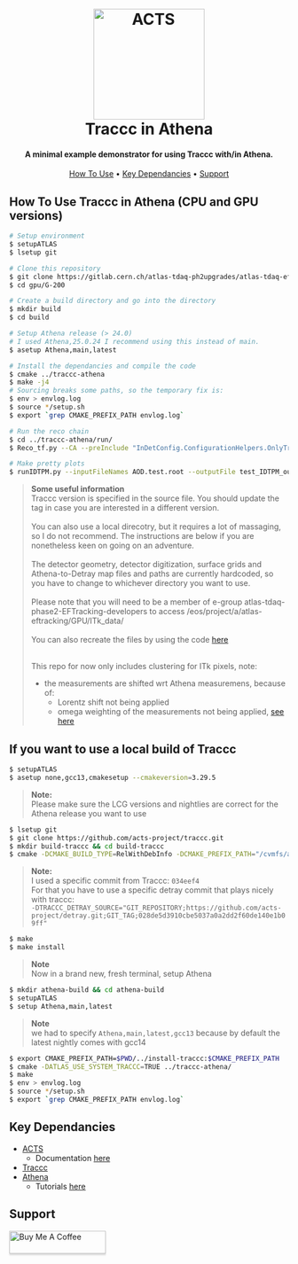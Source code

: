 <h1 align="center">
  <br>
  <a href="https://acts.readthedocs.io/en/latest/"><img src="https://avatars.githubusercontent.com/u/48513465?s=200&v=4" alt="ACTS" width="200"></a>
  <br>
  Traccc in Athena
  <br>
</h1>

<h4 align="center">A minimal example demonstrator for using Traccc with/in Athena.</h4>

<p align="center">
  <a href="#how-to-use">How To Use</a> •
  <a href="#download">Key Dependancies</a> •
  <a href="#license">Support</a>
</p>

## How To Use Traccc in Athena (CPU and GPU versions)

```bash
# Setup environment
$ setupATLAS
$ lsetup git

# Clone this repository
$ git clone https://gitlab.cern.ch/atlas-tdaq-ph2upgrades/atlas-tdaq-eftracking/traccc-integration/gpu
$ cd gpu/G-200

# Create a build directory and go into the directory
$ mkdir build
$ cd build

# Setup Athena release (> 24.0)
# I used Athena,25.0.24 I recommend using this instead of main.
$ asetup Athena,main,latest

# Install the dependancies and compile the code
$ cmake ../traccc-athena
$ make -j4
# Sourcing breaks some paths, so the temporary fix is:
$ env > envlog.log
$ source */setup.sh
$ export `grep CMAKE_PREFIX_PATH envlog.log`

# Run the reco chain
$ cd ../traccc-athena/run/
$ Reco_tf.py --CA --preInclude "InDetConfig.ConfigurationHelpers.OnlyTrackingPreInclude" --inputRDOFile '/cvmfs/atlas-nightlies.cern.ch/repo/data/data-art/PhaseIIUpgrade/RDO/ATLAS-P2-RUN4-01-01-00/mc21_14TeV.601229.PhPy8EG_A14_ttbar_hdamp258p75_SingleLep.recon.RDO.e8481_s4038_r14365/RDO.32520484._000001.pool.root.1' --outputAODFile AOD.test.root --steering doRAWtoALL  --postInclude "EFTracking.TrackingAlgConfig.TrackingAlgCfg" --maxEvents 1

# Make pretty plots
$ runIDTPM.py --inputFileNames AOD.test.root --outputFile test_IDTPM_output --trkAnaCfgFile ./EFTracking_TrkAnaConfig.json

```

> **Some useful information** <br>
> Traccc version is specified in the source file. You should update the tag in case you are interested in a different version. <br> <br>
> You can also use a local direcotry, but it requires a lot of massaging, so I do not recommend. The instructions are below if you are nonetheless keen on going on an adventure.<br> <br>
> The detector geometry, detector digitization, surface grids and Athena-to-Detray map files and paths are currently hardcoded, so you have to change to whichever directory you want to use. <br> <br>
> Please note that you will need to be a member of e-group atlas-tdaq-phase2-EFTracking-developers to access /eos/project/a/atlas-eftracking/GPU/ITk_data/ <br> <br>
> You can also recreate the files by using the code [here](https://gitlab.cern.ch/atlas-tdaq-ph2upgrades/atlas-tdaq-eftracking/traccc-integration/Common/-/tree/main/GeoModelToDetrayConversions?ref_type=heads)<br> <br>
>
>
> This repo for now only includes clustering for ITk pixels, note: <br>
> * the measurements are shifted wrt Athena measuremens, because of: <br>
>   * Lorentz shift not being applied
>   * omega weighting of the measurements not being applied, [see here](https://gitlab.cern.ch/nribaric/athena/-/blob/master/InnerDetector/InDetRecTools/SiClusterizationTool/src/ClusterMakerTool.cxx#L289)

## If you want to use a local build of Traccc

```bash
$ setupATLAS
$ asetup none,gcc13,cmakesetup --cmakeversion=3.29.5
```
> **Note:** <br> 
> Please make sure the LCG versions and nightlies are correct for the Athena release you want to use
```bash
$ lsetup git
$ git clone https://github.com/acts-project/traccc.git
$ mkdir build-traccc && cd build-traccc
$ cmake -DCMAKE_BUILD_TYPE=RelWithDebInfo -DCMAKE_PREFIX_PATH="/cvmfs/atlas-nightlies.cern.ch/repo/sw/main_Athena_x86_64-el9-gcc13-opt/2024-11-12T2101/AthenaExternals/25.0.22/InstallArea/x86_64-el9-gcc13-opt;/cvmfs/sft.cern.ch/lcg/views/LCG_106a_ATLAS_3/x86_64-el9-gcc13-opt"    -DTRACCC_BUILD_CUDA=TRUE -DTRACCC_USE_SYSTEM_TBB=TRUE -DTRACCC_USE_SYSTEM_EIGEN3=TRUE -DTRACCC_USE_SYSTEM_ACTS=TRUE -DALGEBRA_PLUGINS_USE_SYSTEM_VC=TRUE -DDETRAY_USE_SYSTEM_NLOHMANN=TRUE -DVECMEM_BUILD_CUDA_LIBRARY=TRUE -DTRACCC_USE_ROOT=FALSE -DTRACCC_BUILD_TESTING=FALSE -DCMAKE_INSTALL_PREFIX=../install-traccc ../traccc/
```
> **Note:** <br>
> I used a specific commit from Traccc: ```034eef4``` <br>
> For that you have to use a specific detray commit that plays nicely with traccc: <br>
```-DTRACCC_DETRAY_SOURCE="GIT_REPOSITORY;https://github.com/acts-project/detray.git;GIT_TAG;028de5d3910cbe5037a0a2dd2f60de140e1b09ff"``` <br>

```bash
$ make
$ make install
```

> **Note** <br>
> Now in a brand new, fresh terminal, setup Athena

```bash
$ mkdir athena-build && cd athena-build
$ setupATLAS
$ setup Athena,main,latest
```
> **Note** <br> we had to specify ```Athena,main,latest,gcc13``` because by default the latest nightly comes with gcc14

```bash
$ export CMAKE_PREFIX_PATH=$PWD/../install-traccc:$CMAKE_PREFIX_PATH
$ cmake -DATLAS_USE_SYSTEM_TRACCC=TRUE ../traccc-athena/
$ make
$ env > envlog.log
$ source */setup.sh
$ export `grep CMAKE_PREFIX_PATH envlog.log`
```


## Key Dependancies

* [ACTS](https://github.com/acts-project)
  - Documentation [here](https://acts.readthedocs.io/en/latest/)
* [Traccc](https://github.com/acts-project/traccc)
* [Athena](https://gitlab.cern.ch/atlas/athena)
  - Tutorials [here](https://atlassoftwaredocs.web.cern.ch/athena/athena-intro/)

## Support

<a href="https://www.linkedin.com/in/nribaric/" target="_blank"><img src="https://www.buymeacoffee.com/assets/img/custom_images/purple_img.png" alt="Buy Me A Coffee" style="height: 41px !important;width: 174px !important;box-shadow: 0px 3px 2px 0px rgba(190, 190, 190, 0.5) !important;-webkit-box-shadow: 0px 3px 2px 0px rgba(190, 190, 190, 0.5) !important;" ></a>

